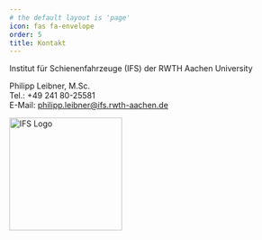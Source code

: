 ```yaml
---
# the default layout is 'page'
icon: fas fa-envelope
order: 5
title: Kontakt
---
```


Institut für Schienenfahrzeuge (IFS) der RWTH Aachen University

Philipp Leibner, M.Sc.\
Tel.: +49 241 80-25581\
E-Mail: [philipp.leibner@ifs.rwth-aachen.de](mailto:philipp.leibner@ifs.rwth-aachen.de)


<div>  
<a href="https://www.ifs.rwth-aachen.de/"><img src="https://www.ifs.rwth-aachen.de/fileadmin/images/rwth_ifs_de_rgb.png" alt="IFS Logo" width="200"></a>
</div>
